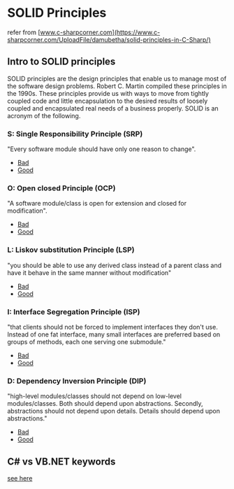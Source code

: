# SOLID Principles

refer from [www.c-sharpcorner.com](https://www.c-sharpcorner.com/UploadFile/damubetha/solid-principles-in-C-Sharp/)

## Intro to SOLID principles
 
SOLID principles are the design principles that enable us to manage most of the software design problems. Robert C. Martin compiled these principles in the 1990s. These principles provide us with ways to move from tightly coupled code and little encapsulation to the desired results of loosely coupled and encapsulated real needs of a business properly. SOLID is an acronym of the following.

### S: Single Responsibility Principle (SRP) 

"Every software module should have only one reason to change".
* [Bad](https://github.com/ssuwijak/solid_principles/blob/main/SRP_Bad.cs)
* [Good](https://github.com/ssuwijak/solid_principles/blob/main/SRP_Good.cs)

### O: Open closed Principle (OCP)

"A software module/class is open for extension and closed for modification".
* [Bad](https://github.com/ssuwijak/solid_principles/blob/main/OCP_Bad.cs)
* [Good](https://github.com/ssuwijak/solid_principles/blob/main/OCP_Good.cs)

### L: Liskov substitution Principle (LSP)

"you should be able to use any derived class instead of a parent class and have it behave in the same manner without modification"
* [Bad](https://github.com/ssuwijak/solid_principles/blob/main/LSP_Bad.cs)
* [Good](https://github.com/ssuwijak/solid_principles/blob/main/LSP_Good.cs)

### I: Interface Segregation Principle (ISP)

"that clients should not be forced to implement interfaces they don't use. Instead of one fat interface, many small interfaces are preferred based on groups of methods, each one serving one submodule."
* [Bad](https://github.com/ssuwijak/solid_principles/blob/main/ISP_Bad.cs)
* [Good](https://github.com/ssuwijak/solid_principles/blob/main/ISP_Good.cs)

### D: Dependency Inversion Principle (DIP)

"high-level modules/classes should not depend on low-level modules/classes. Both should depend upon abstractions. Secondly, abstractions should not depend upon details. Details should depend upon abstractions."
* [Bad](https://github.com/ssuwijak/solid_principles/blob/main/DIP_Bad.cs)
* [Good](https://github.com/ssuwijak/solid_principles/blob/main/DIP_Good.cs)

## C# vs VB.NET keywords

[see here](https://sites.harding.edu/fmccown/vbnet_csharp_comparison.html)
